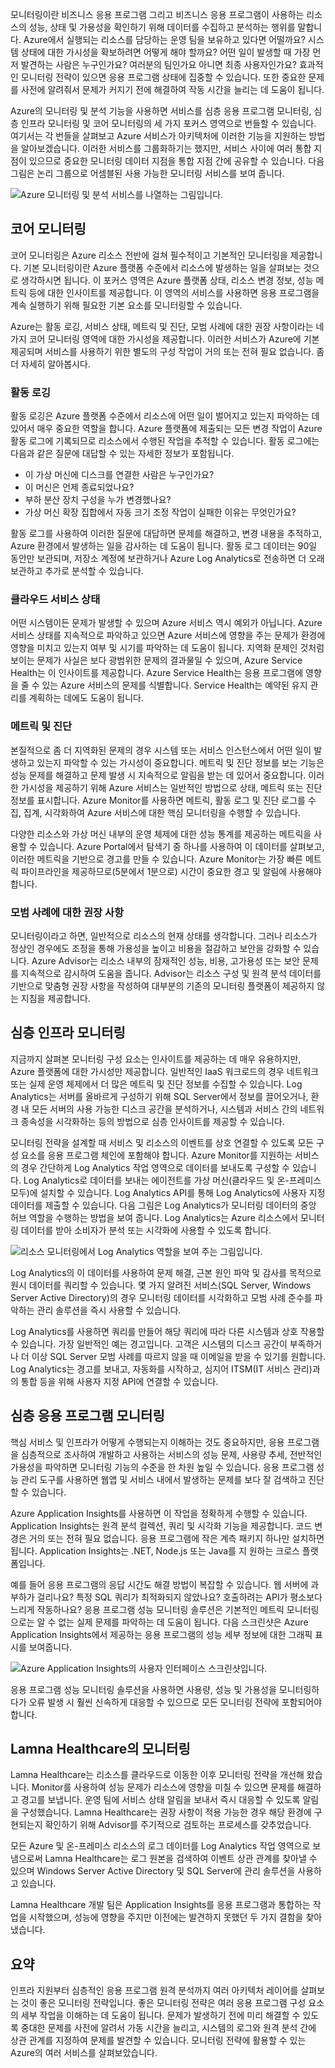 모니터링이란 비즈니스 응용 프로그램 그리고 비즈니스 응용 프로그램이 사용하는 리소스의 성능, 상태 및 가용성을 확인하기 위해 데이터를 수집하고 분석하는 행위를 말합니다. Azure에서 실행되는 리소스를 담당하는 운영 팀을 보유하고 있다면 어떨까요? 시스템 상태에 대한 가시성을 확보하려면 어떻게 해야 할까요? 어떤 일이 발생할 때 가장 먼저 발견하는 사람은 누구인가요? 여러분의 팀인가요 아니면 최종 사용자인가요? 효과적인 모니터링 전략이 있으면 응용 프로그램 상태에 집중할 수 있습니다. 또한 중요한 문제를 사전에 알려줘서 문제가 커지기 전에 해결하여 작동 시간을 늘리는 데 도움이 됩니다. 

Azure의 모니터링 및 분석 기능을 사용하면 서비스를 심층 응용 프로그램 모니터링, 심층 인프라 모니터링 및 코어 모니터링의 세 가지 포커스 영역으로 번들할 수 있습니다. 여기서는 각 번들을 살펴보고 Azure 서비스가 아키텍처에 이러한 기능을 지원하는 방법을 알아보겠습니다. 이러한 서비스를 그룹화하기는 했지만, 서비스 사이에 여러 통합 지점이 있으므로 중요한 모니터링 데이터 지점을 통합 지점 간에 공유할 수 있습니다. 다음 그림은 논리 그룹으로 어셈블된 사용 가능한 모니터링 서비스를 보여 줍니다.

![Azure 모니터링 및 분석 서비스를 나열하는 그림입니다.](../media/monitoring-products-overview.png)

## <a name="core-monitoring"></a>코어 모니터링

코어 모니터링은 Azure 리소스 전반에 걸쳐 필수적이고 기본적인 모니터링을 제공합니다. 기본 모니터링이란 Azure 플랫폼 수준에서 리소스에 발생하는 일을 살펴보는 것으로 생각하시면 됩니다. 이 포커스 영역은 Azure 플랫폼 상태, 리소스 변경 정보, 성능 메트릭 등에 대한 인사이트를 제공합니다. 이 영역의 서비스를 사용하면 응용 프로그램을 계속 실행하기 위해 필요한 기본 요소를 모니터링할 수 있습니다.

Azure는 활동 로깅, 서비스 상태, 메트릭 및 진단, 모범 사례에 대한 권장 사항이라는 네 가지 코어 모니터링 영역에 대한 가시성을 제공합니다. 이러한 서비스가 Azure에 기본 제공되며 서비스를 사용하기 위한 별도의 구성 작업이 거의 또는 전혀 필요 없습니다. 좀 더 자세히 알아봅시다.

### <a name="activity-logging"></a>활동 로깅

활동 로깅은 Azure 플랫폼 수준에서 리소스에 어떤 일이 벌어지고 있는지 파악하는 데 있어서 매우 중요한 역할을 합니다. Azure 플랫폼에 제출되는 모든 변경 작업이 Azure 활동 로그에 기록되므로 리소스에서 수행된 작업을 추적할 수 있습니다. 활동 로그에는 다음과 같은 질문에 대답할 수 있는 자세한 정보가 포함됩니다.

- 이 가상 머신에 디스크를 연결한 사람은 누구인가요?
- 이 머신은 언제 종료되었나요?
- 부하 분산 장치 구성을 누가 변경했나요?
- 가상 머신 확장 집합에서 자동 크기 조정 작업이 실패한 이유는 무엇인가요?

활동 로그를 사용하여 이러한 질문에 대답하면 문제를 해결하고, 변경 내용을 추적하고, Azure 환경에서 발생하는 일을 감사하는 데 도움이 됩니다. 활동 로그 데이터는 90일 동안만 보관되며, 저장소 계정에 보관하거나 Azure Log Analytics로 전송하면 더 오래 보관하고 추가로 분석할 수 있습니다.

### <a name="health-of-cloud-services"></a>클라우드 서비스 상태

어떤 시스템이든 문제가 발생할 수 있으며 Azure 서비스 역시 예외가 아닙니다. Azure 서비스 상태를 지속적으로 파악하고 있으면 Azure 서비스에 영향을 주는 문제가 환경에 영향을 미치고 있는지 여부 및 시기를 파악하는 데 도움이 됩니다. 지역화 문제인 것처럼 보이는 문제가 사실은 보다 광범위한 문제의 결과물일 수 있으며, Azure Service Health는 이 인사이트를 제공합니다. Azure Service Health는 응용 프로그램에 영향을 줄 수 있는 Azure 서비스의 문제를 식별합니다. Service Health는 예약된 유지 관리를 계획하는 데에도 도움이 됩니다.

### <a name="metrics-and-diagnostics"></a>메트릭 및 진단

본질적으로 좀 더 지역화된 문제의 경우 시스템 또는 서비스 인스턴스에서 어떤 일이 발생하고 있는지 파악할 수 있는 가시성이 중요합니다. 메트릭 및 진단 정보를 보는 기능은 성능 문제를 해결하고 문제 발생 시 지속적으로 알림을 받는 데 있어서 중요합니다. 이러한 가시성을 제공하기 위해 Azure 서비스는 일반적인 방법으로 상태, 메트릭 또는 진단 정보를 표시합니다. Azure Monitor를 사용하면 메트릭, 활동 로그 및 진단 로그를 수집, 집계, 시각화하여 Azure 서비스에 대한 핵심 모니터링을 수행할 수 있습니다.

다양한 리소스와 가상 머신 내부의 운영 체제에 대한 성능 통계를 제공하는 메트릭을 사용할 수 있습니다. Azure Portal에서 탐색기 중 하나를 사용하여 이 데이터를 살펴보고, 이러한 메트릭을 기반으로 경고를 만들 수 있습니다. Azure Monitor는 가장 빠른 메트릭 파이프라인을 제공하므로(5분에서 1분으로) 시간이 중요한 경고 및 알림에 사용해야 합니다.

### <a name="recommendations-on-best-practices"></a>모범 사례에 대한 권장 사항

모니터링이라고 하면, 일반적으로 리소스의 현재 상태를 생각합니다. 그러나 리소스가 정상인 경우에도 조정을 통해 가용성을 높이고 비용을 절감하고 보안을 강화할 수 있습니다. Azure Advisor는 리소스 내부의 잠재적인 성능, 비용, 고가용성 또는 보안 문제를 지속적으로 감시하여 도움을 줍니다. Advisor는 리소스 구성 및 원격 분석 데이터를 기반으로 맞춤형 권장 사항을 작성하여 대부분의 기존의 모니터링 플랫폼이 제공하지 않는 지침을 제공합니다.

## <a name="deep-infrastructure-monitoring"></a>심층 인프라 모니터링

지금까지 살펴본 모니터링 구성 요소는 인사이트를 제공하는 데 매우 유용하지만, Azure 플랫폼에 대한 가시성만 제공합니다. 일반적인 IaaS 워크로드의 경우 네트워크 또는 실제 운영 체제에서 더 많은 메트릭 및 진단 정보를 수집할 수 있습니다. Log Analytics는 서버를 올바르게 구성하기 위해 SQL Server에서 정보를 끌어오거나, 환경 내 모든 서버의 사용 가능한 디스크 공간을 분석하거나, 시스템과 서비스 간의 네트워크 종속성을 시각화하는 등의 방법으로 심층 인사이트를 제공할 수 있습니다.

모니터링 전략을 설계할 때 서비스 및 리소스의 이벤트를 상호 연결할 수 있도록 모든 구성 요소를 응용 프로그램 체인에 포함해야 합니다. Azure Monitor를 지원하는 서비스의 경우 간단하게 Log Analytics 작업 영역으로 데이터를 보내도록 구성할 수 있습니다. Log Analytics로 데이터를 보내는 에이전트를 가상 머신(클라우드 및 온-프레미스 모두)에 설치할 수 있습니다. Log Analytics API를 통해 Log Analytics에 사용자 지정 데이터를 제출할 수 있습니다. 다음 그림은 Log Analytics가 모니터링 데이터의 중앙 허브 역할을 수행하는 방법을 보여 줍니다. Log Analytics는 Azure 리소스에서 모니터링 데이터를 받아 소비자가 분석 또는 시각화에 사용할 수 있도록 합니다.

![리소스 모니터링에서 Log Analytics 역할을 보여 주는 그림입니다.](../media/collecting-data.png)

Log Analytics의 이 데이터를 사용하여 문제 해결, 근본 원인 파악 및 감사를 목적으로 원시 데이터를 쿼리할 수 있습니다. 몇 가지 알려진 서비스(SQL Server, Windows Server Active Directory)의 경우 모니터링 데이터를 시각화하고 모범 사례 준수를 파악하는 관리 솔루션을 즉시 사용할 수 있습니다.

Log Analytics를 사용하면 쿼리를 만들어 해당 쿼리에 따라 다른 시스템과 상호 작용할 수 있습니다. 가장 일반적인 예는 경고입니다. 고객은 시스템의 디스크 공간이 부족하거나 더 이상 SQL Server 모범 사례를 따르지 않을 때 이메일을 받을 수 있기를 원합니다. Log Analytics는 경고를 보내고, 자동화를 시작하고, 심지어 ITSM(IT 서비스 관리)과의 통합 등을 위해 사용자 지정 API에 연결할 수 있습니다.

## <a name="deep-application-monitoring"></a>심층 응용 프로그램 모니터링

핵심 서비스 및 인프라가 어떻게 수행되는지 이해하는 것도 중요하지만, 응용 프로그램을 심층적으로 조사하여 개발하고 사용하는 서비스의 성능 문제, 사용량 추세, 전반적인 가용성을 파악하면 모니터링 기능의 수준을 한 차원 높일 수 있습니다. 응용 프로그램 성능 관리 도구를 사용하면 웹앱 및 서비스 내에서 발생하는 문제를 보다 잘 검색하고 진단할 수 있습니다.

Azure Application Insights를 사용하면 이 작업을 정확하게 수행할 수 있습니다. Application Insights는 원격 분석 컬렉션, 쿼리 및 시각화 기능을 제공합니다. 코드 변경은 거의 또는 전혀 필요 없습니다. 응용 프로그램에 작은 계측 패키지 하나만 설치하면 됩니다. Application Insights는 .NET, Node.js 또는 Java를 지 원하는 크로스 플랫폼입니다.

예를 들어 응용 프로그램의 응답 시간도 해결 방법이 복잡할 수 있습니다. 웹 서버에 과부하가 걸리나요? 특정 SQL 쿼리가 최적화되지 않았나요? 호출하려는 API가 평소보다 느리게 작동하나요? 응용 프로그램 성능 모니터링 솔루션은 기본적인 메트릭 모니터링으로는 알 수 없는 실제 문제를 파악하는 데 도움이 됩니다. 다음 스크린샷은 Azure Application Insights에서 제공하는 응용 프로그램의 성능 세부 정보에 대한 그래픽 표시를 보여줍니다.

![Azure Application Insights의 사용자 인터페이스 스크린샷입니다.](../media/perfmetrics.png)

응용 프로그램 성능 모니터링 솔루션을 사용하면 사용량, 성능 및 가용성을 모니터링하다가 오류 발생 시 훨씬 신속하게 대응할 수 있으므로 모든 모니터링 전략에 포함되어야 합니다.

## <a name="monitoring-at-lamna-healthcare"></a>Lamna Healthcare의 모니터링

Lamna Healthcare는 리소스를 클라우드로 이동한 이후 모니터링 전략을 개선해 왔습니다. Monitor를 사용하여 성능 문제가 리소스에 영향을 미칠 수 있으면 문제를 해결하고 경고를 보냅니다. 운영 팀에 서비스 상태 알림을 보내서 즉시 대응할 수 있도록 알림을 구성했습니다. Lamna Healthcare는 권장 사항이 적용 가능한 경우 해당 환경에 구현되는지 확인하기 위해 Advisor를 주기적으로 검토하는 프로세스를 갖추었습니다. 

모든 Azure 및 온-프레미스 리소스의 로그 데이터를 Log Analytics 작업 영역으로 보냄으로써 Lamna Healthcare는 로그 원본을 검색하여 이벤트 상관 관계를 찾아낼 수 있으며 Windows Server Active Directory 및 SQL Server에 관리 솔루션을 사용하고 있습니다.

Lamna Healthcare 개발 팀은 Application Insights를 응용 프로그램과 통합하는 작업을 시작했으며, 성능에 영향을 주지만 이전에는 발견하지 못했던 두 가지 결함을 찾아냈습니다.

## <a name="summary"></a>요약

인프라 지원부터 심층적인 응용 프로그램 원격 분석까지 여러 아키텍처 레이어를 살펴보는 것이 좋은 모니터링 전략입니다. 좋은 모니터링 전략은 여러 응용 프로그램 구성 요소의 세부 작업을 이해하는 데 도움이 됩니다. 문제가 발생하기 전에 미리 해결할 수 있도록 중대한 문제를 사전에 알려서 가동 시간을 늘리고, 시스템의 로그와 원격 분석 간에 상관 관계를 지정하여 문제를 발견할 수 있습니다. 모니터링 전략에 활용할 수 있는 Azure의 여러 서비스를 살펴보았습니다.